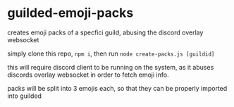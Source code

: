 # guilded-emoji-packs
creates emoji packs of a specfici guild, abusing the discord overlay websocket

simply clone this repo, `npm i`, then run `node create-packs.js [guildid]`

this will require discord client to be running on the system, as it abuses discords overlay websocket in order to fetch emoji info.

packs will be split into 3 emojis each, so that they can be properly imported into guilded
